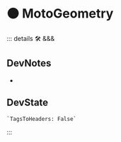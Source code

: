 
# 🟠 <moto>MotoGeometry</moto>

::: details 🛠 <dev>&&&</dev>

## DevNotes

-

## DevState

```py
`TagsToHeaders: False`
```

:::
